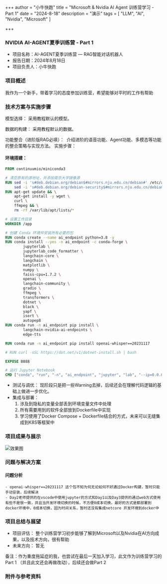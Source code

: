 +++
author = "小牛快跑"
title = "Microsoft & Nvidia AI Agent 训练营学习 - Part 1"
date = "2024-8-18"
description = "演示"
tags = [
    "LLM",
    "AI",
    "Nvidia",
    "Microsoft"
]

+++

### NVIDIA AI-AGENT夏季训练营 - Part 1

- 项目名称：AI-AGENT夏季训练营 — RAG智能对话机器人
- 报告日期：2024年8月18日
- 项目负责人：小牛快跑

### 项目概述

我作为一个新手，带着学习的态度参加训练营，希望能够对平时的工作有帮助

### 技术方案与实施步骤
模型选择： 采用教程默认的模型。

数据的构建： 采用教程默认的数据。

功能整合（进阶版RAG必填）：  介绍进阶的语音功能、Agent功能、多模态等功能的整合策略与实现方法。
实施步骤：
#### 环境搭建： 
```Dockerfile
FROM continuumio/miniconda3

# 清空原有的源地址，并添加南京大学镜像源
RUN sed -i 's#deb.debian.org/debian$#mirrors.nju.edu.cn/debian#' /etc/apt/sources.list.d/debian.sources && \
    sed -i 's#deb.debian.org/debian-security$#mirrors.nju.edu.cn/debian-security#' /etc/apt/sources.list.d/debian.sources
RUN apt-get update && \
    apt-get install -y wget \
    curl \
    ffmpeg && \
    rm -rf /var/lib/apt/lists/*

# 设置工作目录
WORKDIR /app

# 创建 Conda 环境并安装所有必要的包
RUN conda create --name ai_endpoint python=3.8 -y
RUN conda install --yes -n ai_endpoint -c conda-forge \
        jupyterlab \
        jupyterlab_code_formatter \
        langchain-core \
        langchain \
        matplotlib \
        numpy \
        faiss-cpu=1.7.2 \
        openai \
        langchain-community \
        gradio \
        ffmpeg \
        transformers \
        dotnet \
        black \
        yapf \
        isort \
        autopep8
RUN conda run -n ai_endpoint pip install \
        langchain-nvidia-ai-endpoints \
        edge-tts 

RUN conda run -n ai_endpoint pip install openai-whisper==20231117

# RUN curl -sSL https://dot.net/v1/dotnet-install.sh | bash

EXPOSE 8888

# 运行 Jupyter Notebook
CMD ["conda", "run", "-n", "ai_endpoint", "jupyter", "lab", "--ip=0.0.0.0", "--no-browser", "--allow-root", "--NotebookApp.token=''", "--notebook-dir=/app"]
```
- 测试与调优： 现阶段只是把一些Warning去掉，后续还会在理解代码逻辑的基础上做进一步优化。
- 集成与部署： 
    1. 涉及到隐私的变量全部丢到环境变量文件中处理
    2. 所有需要用到的软件全部放到Dockerfile中实现
    3. 学习使用了Docker Compose + Dockerfile结合的方式，未来可以无缝集成到K8S等框架中



### 项目成果与展示

![效果图](https://niu.fm/posts/image.png "Day 3 最终演示")

### 问题与解决方案
#### 问题分析
    - openai-whisper==20231117 这个包不知为何无论如何不好通过Docker构建，暂时只能手动安装，后续解决
    - Day2老师提供的在vscode中使用jupyter的方式和Day1以及Day3提供的通过web方式使用有些不是很一致，并且当开发环境切换的时候，不方便0成本切换，最好的方式是都部署到docker环境中，0成本切换，因为时间关系，暂时还没有集成netcore 开发环境到docker中

### 项目总结与展望
- 项目评估： 整个训练营学习初步能够了解到Microsoft以及Nvidia在AI方向成果，以及技术方向，很有帮助
- 未来方向： 暂无

备注：作为重度拖延症的我，也尝试在最后一天加入学习，此文作为训练营学习的Part 1 （并且此文还会再做改动），后续还会做Part 2


### 附件与参考资料